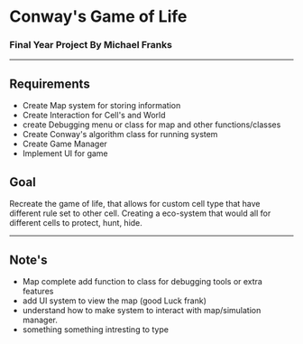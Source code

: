 # Conway's Game of Life 
### Final Year Project By Michael Franks
---

## Requirements
- Create Map system for storing information 
- Create Interaction for Cell's and World
- create Debugging menu or class for map and other functions/classes
- Create Conway's algorithm class for running system
- Create Game Manager 
- Implement UI for game

## Goal 
Recreate the game of life, that allows for custom cell type that have different rule set to other cell.
Creating a eco-system that would all for different cells to protect, hunt, hide.

---
## Note's
- Map complete add function to class for debugging tools or extra features 
- add UI system to view the map (good Luck frank)
- understand how to make system to interact with map/simulation manager.
- something something intresting to type